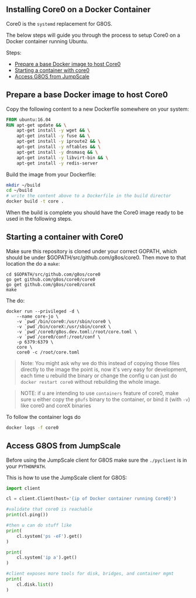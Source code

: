 ## Installing Core0 on a Docker Container

Core0 is the `systemd` replacement for G8OS.

The below steps will guide you through the process to setup Core0 on a Docker container running Ubuntu.

Steps:

- [Prepare a base Docker image to host Core0](#base-image)
- [Starting a container with core0](#start-container)
- [Access G8OS from JumpScale](#jumpscale-client)


<a id="base-image"></a>
## Prepare a base Docker image to host Core0

Copy the following content to a new Dockerfile somewhere on your system:

```dockerfile
FROM ubuntu:16.04
RUN apt-get update && \
    apt-get install -y wget && \
    apt-get install -y fuse && \
    apt-get install -y iproute2 && \
    apt-get install -y nftables && \
    apt-get install -y dnsmasq && \
    apt-get install -y libvirt-bin && \
    apt-get install -y redis-server
```

Build the image from your Dockerfile:

```bash
mkdir ~/build
cd ~/build
# write the content above to a Dockerfile in the build director
docker build -t core .
```

When the build is complete you should have the Core0 image ready to be used in the following steps.


<a id="start-container"></a>
## Starting a container with Core0

Make sure this repository is cloned under your correct GOPATH, which should be under $GOPATH/src/github.com/g8os/core0. Then move to that location the do a `make`:

```
cd $GOPATH/src/github.com/g8os/core0
go get github.com/g8os/core0/core0
go get github.com/g8os/core0/coreX
make
```

The do:

```
docker run --privileged -d \
    --name core-jo \
    -v `pwd`/bin/core0:/usr/sbin/core0 \
    -v `pwd`/bin/coreX:/usr/sbin/coreX \
    -v `pwd`/core0/g8os.dev.toml:/root/core.toml \
    -v `pwd`/core0/conf:/root/conf \
    -p 6379:6379 \
    core \
    core0 -c /root/core.toml
```

> Note: You might ask why we do this instead of copying those files directly to the image
> the point is, now it's very easy for development, each time u rebuild the binary or change the config
> u can just do `docker restart core0` without rebuilding the whole image.


> NOTE: if u are intending to use `containers` feature of core0, make sure u either copy the `g8ufs` binary to the container, or bind it (with `-v`) like core0 and coreX binaries


To follow the container logs do
```bash
docker logs -f core0
```

<a id="jumpscale-client"></a>
## Access G8OS from JumpScale

Before using the JumpScale client for G8OS make sure the `./pyclient` is in your `PYTHONPATH`.

This is how to use the JumpScale client for G8OS:

```python
import client

cl = client.Client(host='{ip of Docker container running Core0}')

#validate that core0 is reachable
print(cl.ping())

#then u can do stuff like
print(
    cl.system('ps -eF').get()
)

print(
    cl.system('ip a').get()
)

#client exposes more tools for disk, bridges, and container mgmt
print(
    cl.disk.list()
)
```
